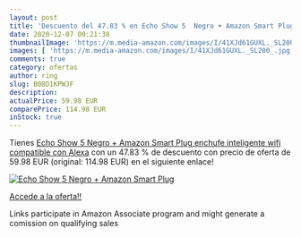 ```yaml
---
layout: post
title: 'Descuento del 47.83 % en Echo Show 5  Negro + Amazon Smart Plug  '
date: 2020-12-07 00:21:38
thumbnailImage: 'https://m.media-amazon.com/images/I/41XJd61GUXL._SL200_.jpg'
images: [ 'https://m.media-amazon.com/images/I/41XJd61GUXL._SL200_.jpg' ]
comments: true
category: ofertas
author: ring
slug: B08D1KPWJF
description:
actualPrice: 59.98 EUR
comparePrice: 114.98 EUR
inStock: true
---
```


Tienes [Echo Show 5  Negro + Amazon Smart Plug  enchufe inteligente wifi   compatible con Alexa](https://www.amazon.es/dp/B08D1KPWJF/?tag=tolees-21) con un 47.83 % de descuento con precio de oferta de 59.98 EUR (original: 114.98 EUR) en el siguiente enlace!

[![Echo Show 5  Negro + Amazon Smart Plug  ](https://m.media-amazon.com/images/I/41XJd61GUXL._SL200_.jpg)](https://www.amazon.es/dp/B08D1KPWJF/?tag=tolees-21)

[Accede a la oferta!!](https://www.amazon.es/dp/B08D1KPWJF/?tag=tolees-21)

Links participate in Amazon Associate program and might generate a comission on qualifying sales


